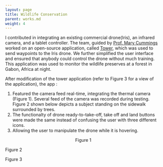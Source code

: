 ```yaml
---
layout: page
title: Wildlife Conservation
parent: works.md
weight: 4
---
```


I contributed in integrating an existing commercial drone(Iris), an infrared camera, and a tablet controller. The team, guided by [Prof. Mary Cummings](https://pratt.duke.edu/faculty/missy-cummings) worked on an open-source application, called [Tower](https://github.com/DroidPlanner/Tower), which was used to send waypoints to the Iris drone. We further simplified the user interface and ensured that anybody could control the drone without much training. This application was used to monitor the wildlife preserves at a forest in Gabon, Africa at night. 

After modification of the tower application (refer to Figure 3 for a view of the application), the app :
1. Featured the camera feed real-time, integrating the thermal camera (Figure 1). Several feed of the camera was recorded during testing. Figure 2 shown below depicts a subject standing on the sidewalk surrounded by trees.
2. The functionalty of drone ready-to-take-off, take off and land buttons were made the same instead of confusing the user with three different icons.
3. Allowing the user to manipulate the drone while it is hovering. 

<p align="center">
Figure 1 <br/>
<img src="https://sakshiagarwal.github.io/drone-thermal-camera.PNG" alt=""> <br/>

Figure 2 <br/>
<img src="https://sakshiagarwal.github.io/testing.PNG" alt=""> <br/>

Figure 3 <br/>
<img src="https://sakshiagarwal.github.io/tower-app-developed.PNG" alt="">
</p>
